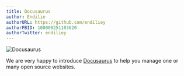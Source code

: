 ```yaml
---
title: Docusaurus
author: Endilie
authorURL: https://github.com/endiliey
authorFBID: 100000251103620
authorTwitter: endiliey
---
```


![Docusaurus](/img/slash-introducing.png)

We are very happy to introduce [Docusaurus](https://github.com/facebook/docusaurus) to help you manage one or many open source websites.
